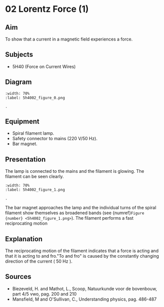# 02 Lorentz Force (1)  
  
## Aim   
 To show that a current in a magnetic field experiences a force.    
  
## Subjects   
* 5H40 (Force on Current Wires)   

## Diagram
   
```{figure} figures/figure_0.png  
:width: 70%  
:label: 5h4002_figure_0.png  

. 
```

## Equipment
 *  Spiral filament lamp. 
 *  Safety connector to mains ($220\mathrm{~V}/50\mathrm{~Hz}$). 
 *  Bar magnet.
    
  
## Presentation   
The lamp is connected to the mains and the filament is glowing. The filament can be seen clearly.     
```{figure} figures/figure_1.png  
:width: 70%  
:label: 5h4002_figure_1.png  

. 
```
The bar magnet approaches the lamp and the individual turns of the spiral filament show themselves as broadened bands (see {numref}`Figure {number} <5h4002_figure_1.png>`). The filament performs a fast reciprocating motion    
  
## Explanation   
The reciprocating motion of the filament indicates that a force is acting and that it is acting to and fro."To and fro" is caused by the constantly changing direction of the current ( $50 \mathrm{~Hz}$ ). 
  
## Sources
 *  Biezeveld, H. and Mathot, L., Scoop, Natuurkunde voor de bovenbouw, part 4/5 vwo, pag. 200 and 210 
 *  Mansfield, M and O'Sullivan, C., Understanding physics, pag. 486-487
  